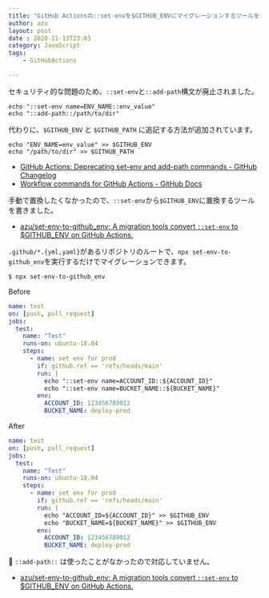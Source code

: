 ```yaml
---
title: "GitHub Actionsの::set-envを$GITHUB_ENVにマイグレーションするツールを書いた"
author: azu
layout: post
date : 2020-11-13T23:03
category: JavaScript
tags:
    - GitHubActions

---
```


セキュリティ的な問題のため、`::set-env`と`::add-path`構文が廃止されました。

```
echo "::set-env name=ENV_NAME::env_value"
echo "::add-path::/path/to/dir"
```

代わりに、`$GITHUB_ENV` と `$GITHUB_PATH` に追記する方法が追加されています。

```
echo "ENV_NAME=env_value" >> $GITHUB_ENV
echo "/path/to/dir" >> $GITHUB_PATH
```

- [GitHub Actions: Deprecating set-env and add-path commands - GitHub Changelog](https://github.blog/changelog/2020-10-01-github-actions-deprecating-set-env-and-add-path-commands/)
- [Workflow commands for GitHub Actions - GitHub Docs](https://docs.github.com/en/free-pro-team@latest/actions/reference/workflow-commands-for-github-actions#environment-files)

手動で置換したくなかったので、`::set-env`から`$GITHUB_ENV`に置換するツールを書きました。

- [azu/set-env-to-github_env: A migration tools convert `::set-env` to $GITHUB_ENV on GitHub Actions.](https://github.com/azu/set-env-to-github_env)

`.github/*.{yml,yaml}`があるリポジトリのルートで、`npx set-env-to-github_env`を実行するだけでマイグレーションできます。

```
$ npx set-env-to-github_env
```

Before

```yaml
name: test
on: [push, pull_request]
jobs:
  test:
    name: "Test"
    runs-on: ubuntu-18.04
    steps:
      - name: set env for prod
        if: github.ref == 'refs/heads/main'
        run: |
          echo "::set-env name=ACCOUNT_ID::${ACCOUNT_ID}"
          echo "::set-env name=BUCKET_NAME::${BUCKET_NAME}"
        env:
          ACCOUNT_ID: 123456789012
          BUCKET_NAME: deploy-prod
```

After

```yaml
name: test
on: [push, pull_request]
jobs:
  test:
    name: "Test"
    runs-on: ubuntu-18.04
    steps:
      - name: set env for prod
        if: github.ref == 'refs/heads/main'
        run: |
          echo "ACCOUNT_ID=${ACCOUNT_ID}" >> $GITHUB_ENV
          echo "BUCKET_NAME=${BUCKET_NAME}" >> $GITHUB_ENV
        env:
          ACCOUNT_ID: 123456789012
          BUCKET_NAME: deploy-prod
```

:memo: `::add-path::` は使ったことがなかったので対応していません。

- [azu/set-env-to-github_env: A migration tools convert `::set-env` to $GITHUB_ENV on GitHub Actions.](https://github.com/azu/set-env-to-github_env)
